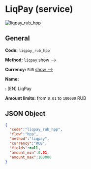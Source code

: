 
# LiqPay (service) 
![liqpay_rub_hpp](https://static.openfintech.io/payment_methods/liqpay_rub_hpp/logo.svg?w=400&c=v0.59.26#w200)  

## General 
 
**Code:** `liqpay_rub_hpp` 
 
**Method:** `liqpay` 
 [show -->](/payment-methods/liqpay/) 
 
**Currency:** `RUB` [show -->](/currencies/RUB/) 
 
**Name:** 
 
:	[EN] LiqPay 
 
**Amount limits:** from `0.01` to `100000` RUB 

## JSON Object 

```json
{
  "code":"liqpay_rub_hpp",
  "flow":"hpp",
  "method":"liqpay",
  "currency":"RUB",
  "fields":null,
  "amount_min":0.01,
  "amount_max":100000
}
```  
